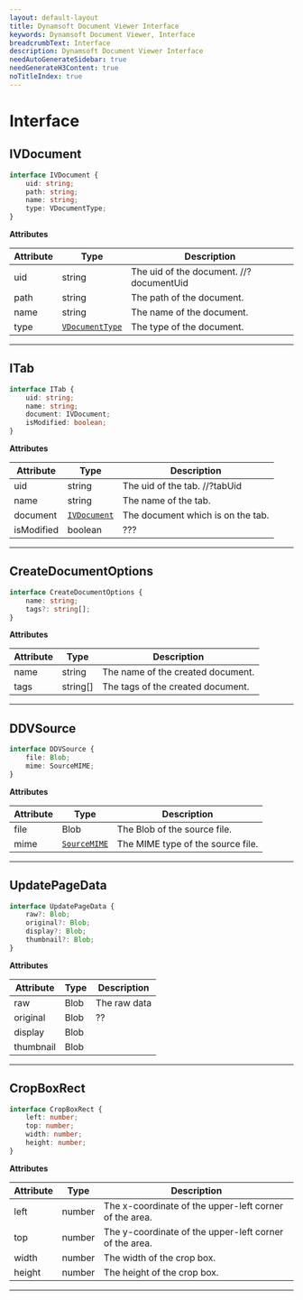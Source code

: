 ```yaml
---
layout: default-layout
title: Dynamsoft Document Viewer Interface
keywords: Dynamsoft Document Viewer, Interface
breadcrumbText: Interface
description: Dynamsoft Document Viewer Interface
needAutoGenerateSidebar: true
needGenerateH3Content: true
noTitleIndex: true
---
```


# Interface

## IVDocument



```typescript
interface IVDocument {
	uid: string;
	path: string;
	name: string;
	type: VDocumentType;
}
```

**Attributes**

 Attribute | Type                | Description               
-----------|---------------------|---------------------------
 uid       | string              | The uid of the document.   //?documentUid
 path      | string              | The path of the document. 
 name      | string              | The name of the document. 
 type      | [`VDocumentType`]() | The type of the document. 

---

## ITab



```typescript
interface ITab {
	uid: string;
	name: string;
	document: IVDocument;
	isModified: boolean;
}
```

**Attributes**

 Attribute | Type                | Description               
-----------|---------------------|---------------------------
 uid       | string              | The uid of the tab.    //?tabUid
 name      | string              | The name of the tab. 
 document  | [`IVDocument`]()    | The document which is on the tab.
 isModified| boolean             |  ???

---

## CreateDocumentOptions



```typescript
interface CreateDocumentOptions {
	name: string;
	tags?: string[];
}
```

**Attributes**

 Attribute | Type                | Description               
-----------|---------------------|---------------------------
 name      | string              | The name of the created document.  
 tags      | string[]            | The tags of the created document.


---

## DDVSource



```typescript
interface DDVSource {
	file: Blob;
	mime: SourceMIME;
}
```

**Attributes**

 Attribute | Type                | Description               
-----------|---------------------|---------------------------
 file      | Blob                | The Blob of the source file.  
 mime      | [`SourceMIME`]()      | The MIME type of the source file.


---

## UpdatePageData



```typescript
interface UpdatePageData {
	raw?: Blob;
	original?: Blob;
	display?: Blob;
	thumbnail?: Blob;
}
```

**Attributes**

 Attribute | Type                | Description               
-----------|---------------------|---------------------------
 raw       | Blob                | The raw data  
 original  | Blob                | ??
 display   | Blob                |  
 thumbnail | Blob                | 

---

## CropBoxRect



```typescript
interface CropBoxRect {
	left: number;
	top: number;
	width: number;
	height: number;
}
```

**Attributes**

 Attribute | Type                | Description               
-----------|---------------------|---------------------------
 left      | number              | The x-coordinate of the upper-left corner of the area. 
 top       | number              | The y-coordinate of the upper-left corner of the area.
 width     | number              | The width of the crop box.
 height    | number              | The height of the crop box.

---



<!--
## 



```typescript

```

**Attributes**

 Attribute | Type                | Description               
-----------|---------------------|---------------------------
 uid       | string              | The uid of the document.  
 path      | string              | The path of the document. 
 name      | string              | The name of the document. 
 type      | [`VDocumentType`]() | The type of the document. 

---

-->